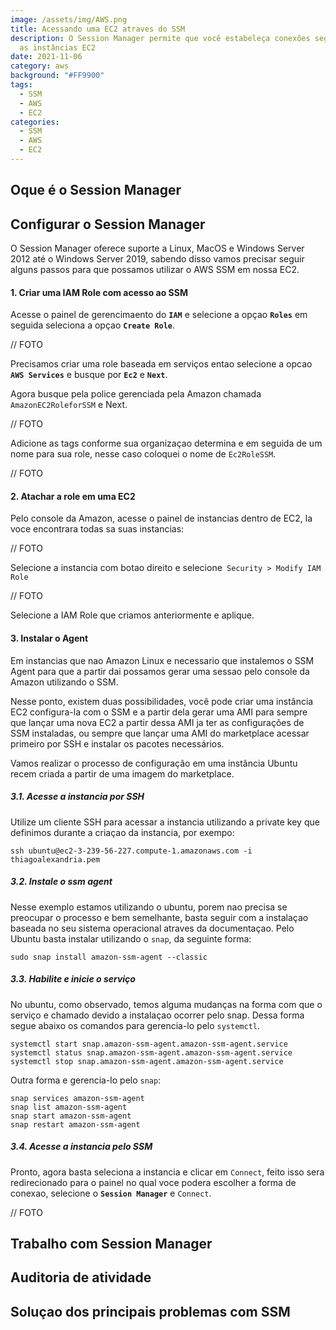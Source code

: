 ```yaml
---
image: /assets/img/AWS.png
title: Acessando uma EC2 atraves do SSM
description: O Session Manager permite que você estabeleça conexões seguras para
  as instâncias EC2
date: 2021-11-06
category: aws
background: "#FF9900"
tags:
  - SSM
  - AWS
  - EC2
categories:
  - SSM
  - AWS
  - EC2
---
```

## Oque é o Session Manager

## Configurar o Session Manager

O Session Manager oferece suporte a Linux, MacOS e Windows Server 2012 até o Windows Server 2019, sabendo disso vamos precisar seguir alguns passos para que possamos utilizar o AWS SSM em nossa EC2.

#### 1. Criar uma IAM Role com acesso ao SSM

Acesse o painel de gerencimaento do **`IAM`** e selecione a opçao **`Roles`** em seguida seleciona a opçao **`Create Role`**.

// FOTO

Precisamos criar uma role baseada em serviços entao selecione a opcao **`AWS Services`** e busque por **`Ec2`** e **`Next`**.

Agora busque pela police gerenciada pela Amazon chamada `AmazonEC2RoleforSSM` e Next.

// FOTO

Adicione as tags conforme sua organizaçao determina e em seguida de um nome para sua role, nesse caso coloquei o nome de `Ec2RoleSSM`.

// FOTO

#### 2. Atachar a role em uma EC2

Pelo console da Amazon, acesse o painel de instancias dentro de EC2, la voce encontrara todas sa suas instancias:

// FOTO

Selecione a instancia com botao direito e selecione` Security > Modify IAM Role`

// FOTO

Selecione a IAM Role que criamos anteriormente e aplique. 

#### 3. Instalar o Agent

Em instancias que nao Amazon Linux e necessario que instalemos o SSM Agent para que a partir dai possamos gerar uma sessao pelo console da Amazon utilizando o SSM.

Nesse ponto, existem duas possibilidades, você pode criar uma instância EC2 configura-la com o SSM e a partir dela gerar uma AMI para sempre que lançar uma nova EC2 a partir dessa AMI ja ter as configurações de SSM instaladas, ou sempre que lançar uma AMI do marketplace acessar primeiro por SSH e instalar os pacotes necessários.

Vamos realizar o processo de configuração em uma instância Ubuntu recem criada a partir de uma imagem do marketplace.

##### 3.1. Acesse a instancia por SSH

Utilize um cliente SSH para acessar a instancia utilizando a private key que definimos durante a criaçao da instancia, por exempo:

```
ssh ubuntu@ec2-3-239-56-227.compute-1.amazonaws.com -i thiagoalexandria.pem
```

##### 3.2. Instale o ssm agent

Nesse exemplo estamos utilizando o ubuntu, porem nao precisa se preocupar o processo e bem semelhante, basta seguir com a instalaçao baseada no seu sistema operacional atraves da documentaçao. Pelo Ubuntu basta instalar utilizando o `snap`, da seguinte forma:

```
sudo snap install amazon-ssm-agent --classic
```

##### 3.3. Habilite e inicie o serviço

No ubuntu, como observado, temos alguma mudanças na forma com que o serviço e chamado devido a instalaçao ocorrer pelo snap. Dessa forma segue abaixo os comandos para gerencia-lo pelo `systemctl`.

```
systemctl start snap.amazon-ssm-agent.amazon-ssm-agent.service
systemctl status snap.amazon-ssm-agent.amazon-ssm-agent.service
systemctl stop snap.amazon-ssm-agent.amazon-ssm-agent.service
```

Outra forma e gerencia-lo pelo `snap`:

```
snap services amazon-ssm-agent
snap list amazon-ssm-agent
snap start amazon-ssm-agent
snap restart amazon-ssm-agent
```

##### 3.4. Acesse a instancia pelo SSM

Pronto, agora basta seleciona a instancia e clicar em `Connect`, feito isso sera redirecionado para o painel no qual voce podera escolher a forma de conexao, selecione o **`Session Manager`** e `Connect`.

// FOTO

## Trabalho com Session Manager

## Auditoria de atividade

## Soluçao dos principais problemas com SSM